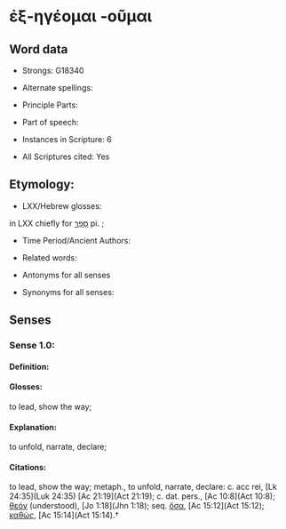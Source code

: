 # ἐξ-ηγέομαι -οῦμαι 

<!-- Status: S2=NeedsEdits -->
<!-- Lexica used for edits:   -->

## Word data

* Strongs: G18340

* Alternate spellings:



* Principle Parts: 


* Part of speech: 


* Instances in Scripture: 6

* All Scriptures cited: Yes

## Etymology: 


* LXX/Hebrew glosses: 

in LXX chiefly for [סָפַר](//en-uhl/H5608) pi. ; 

* Time Period/Ancient Authors: 


* Related words: 

* Antonyms for all senses

* Synonyms for all senses: 


## Senses 


### Sense  1.0: 

#### Definition: 

#### Glosses: 

to lead, show the way; 

#### Explanation: 

to unfold, narrate, declare; 

#### Citations: 

to lead, show the way; metaph., to unfold, narrate, declare: c. acc rei, [Lk 24:35](Luk 24:35) [Ac 21:19](Act 21:19); c. dat. pers., [Ac 10:8](Act 10:8); [θεόν]() (understood), [Jo 1:18](Jhn 1:18); seq. [ὅσα](), [Ac 15:12](Act 15:12); [καθώς](), [Ac 15:14](Act 15:14).†

